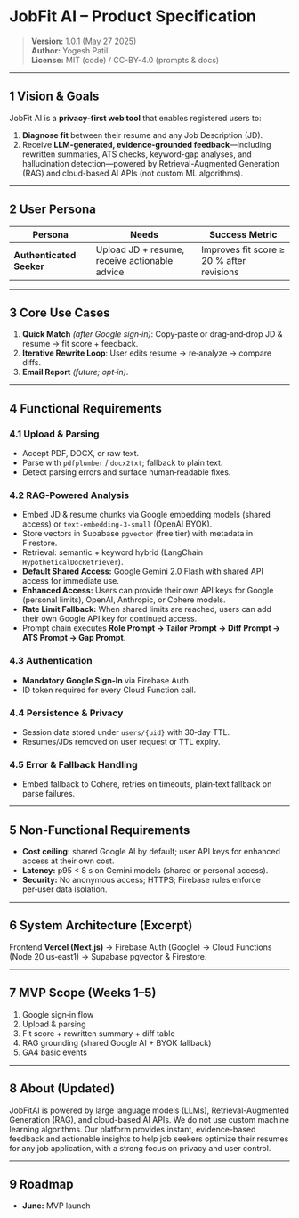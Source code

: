 # JobFit AI – Product Specification

> **Version:** 1.0.1 (May 27 2025)  
> **Author:** Yogesh Patil  
> **License:** MIT (code) / CC-BY-4.0 (prompts & docs)

---

## 1 Vision & Goals

JobFit AI is a **privacy-first web tool** that enables registered users to:

1. **Diagnose fit** between their resume and any Job Description (JD).
2. Receive **LLM-generated, evidence-grounded feedback**—including rewritten summaries, ATS checks, keyword-gap analyses, and hallucination detection—powered by Retrieval-Augmented Generation (RAG) and cloud-based AI APIs (not custom ML algorithms).

---

## 2 User Persona

| Persona                  | Needs                                         | Success Metric                            |
| ------------------------ | --------------------------------------------- | ----------------------------------------- |
| **Authenticated Seeker** | Upload JD + resume, receive actionable advice | Improves fit score ≥ 20 % after revisions |

---

## 3 Core Use Cases

1. **Quick Match** _(after Google sign‑in)_: Copy‑paste or drag‑and‑drop JD & resume → fit score + feedback.
2. **Iterative Rewrite Loop**: User edits resume → re‑analyze → compare diffs.
3. **Email Report** _(future; opt‑in)_.

---

## 4 Functional Requirements

### 4.1 Upload & Parsing

- Accept PDF, DOCX, or raw text.
- Parse with `pdfplumber` / `docx2txt`; fallback to plain text.
- Detect parsing errors and surface human‑readable fixes.

### 4.2 RAG‑Powered Analysis

- Embed JD & resume chunks via Google embedding models (shared access) or `text‑embedding‑3‑small` (OpenAI BYOK).
- Store vectors in Supabase `pgvector` (free tier) with metadata in Firestore.
- Retrieval: semantic + keyword hybrid (LangChain `HypotheticalDocRetriever`).
- **Default Shared Access:** Google Gemini 2.0 Flash with shared API access for immediate use.
- **Enhanced Access:** Users can provide their own API keys for Google (personal limits), OpenAI, Anthropic, or Cohere models.
- **Rate Limit Fallback:** When shared limits are reached, users can add their own Google API key for continued access.
- Prompt chain executes **Role Prompt → Tailor Prompt → Diff Prompt → ATS Prompt → Gap Prompt**.

### 4.3 Authentication

- **Mandatory Google Sign‑In** via Firebase Auth.
- ID token required for every Cloud Function call.

### 4.4 Persistence & Privacy

- Session data stored under `users/{uid}` with 30‑day TTL.
- Resumes/JDs removed on user request or TTL expiry.

### 4.5 Error & Fallback Handling

- Embed fallback to Cohere, retries on timeouts, plain‑text fallback on parse failures.

---

## 5 Non‑Functional Requirements

- **Cost ceiling:** shared Google AI by default; user API keys for enhanced access at their own cost.
- **Latency:** p95 < 8 s on Gemini models (shared or personal access).
- **Security:** No anonymous access; HTTPS; Firebase rules enforce per‑user data isolation.

---

## 6 System Architecture (Excerpt)

Frontend **Vercel (Next.js)** → Firebase Auth (Google) → Cloud Functions (Node 20 us‑east1) → Supabase pgvector & Firestore.

---

## 7 MVP Scope (Weeks 1–5)

1. Google sign‑in flow
2. Upload & parsing
3. Fit score + rewritten summary + diff table
4. RAG grounding (shared Google AI + BYOK fallback)
5. GA4 basic events

---

## 8 About (Updated)

JobFitAI is powered by large language models (LLMs), Retrieval-Augmented Generation (RAG), and cloud-based AI APIs. We do not use custom machine learning algorithms. Our platform provides instant, evidence-based feedback and actionable insights to help job seekers optimize their resumes for any job application, with a strong focus on privacy and user control.

---

## 9 Roadmap

- **June:** MVP launch
